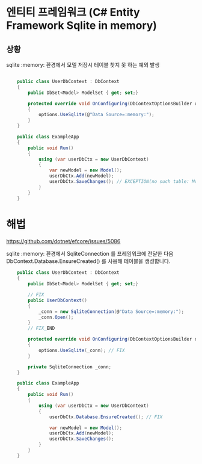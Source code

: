 # 엔티티 프레임워크 (C# Entity Framework Sqlite in memory)

## 상황

sqlite :memory: 환경에서 모델 저장시 테이블 찾지 못 하는 예외 발생

```csharp

    public class UserDbContext : DbContext
    {
        public DbSet<Model> ModelSet { get; set;}

        protected override void OnConfiguring(DbContextOptionsBuilder options)
        {
            options.UseSqlite(@"Data Source=:memory:");
        }
    }

    public class ExampleApp
    {
        public void Run()
        {
            using (var userDbCtx = new UserDbContext)
            {
                var newModel = new Model();
                userDbCtx.Add(newModel);
                userDbCtx.SaveChanges(); // EXCEPTION(no such table: Model)
            }
        }
    }
```

# 해법

<https://github.com/dotnet/efcore/issues/5086>

sqlite :memory: 환경에서 SqliteConnection 를 프레임워크에 전달한 다음 DbContext.Database.EnsureCreated() 를 사용해 테이블을 생성합니다.

```csharp
    public class UserDbContext : DbContext
    {
        public DbSet<Model> ModelSet { get; set;}

        // FIX
        public UserDbContext()
        {
            _conn = new SqliteConnection(@"Data Source=:memory:");
            _conn.Open();
        }
        // FIX_END

        protected override void OnConfiguring(DbContextOptionsBuilder options)
        {
            options.UseSqlite(_conn); // FIX
        }

        private SqliteConnection _conn;
    }

    public class ExampleApp
    {
        public void Run()
        {
            using (var userDbCtx = new UserDbContext)
            {
                userDbCtx.Database.EnsureCreated(); // FIX

                var newModel = new Model();
                userDbCtx.Add(newModel);
                userDbCtx.SaveChanges();
            }
        }
    }
```